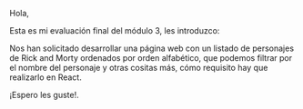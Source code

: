 Hola,

Esta es mi evaluación final del módulo 3, les introduzco:

Nos han solicitado desarrollar una página web con un listado de personajes de Rick and Morty ordenados por orden alfabético, que podemos filtrar por el nombre del personaje y otras cositas más, cómo requisito hay que realizarlo en React.

¡Espero les guste!.

